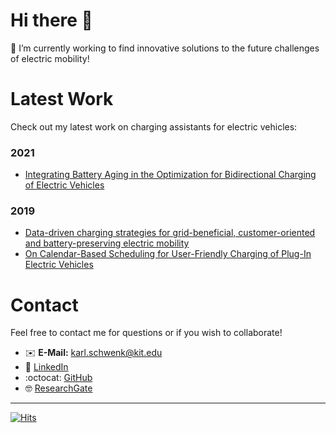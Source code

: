 # Hi there 👋

🔭 I’m currently working to find innovative solutions to the future challenges of electric mobility!


# Latest Work
Check out my latest work on charging assistants for electric vehicles:

### 2021
- [Integrating Battery Aging in the Optimization for Bidirectional Charging of Electric Vehicles](https://ieeexplore.ieee.org/document/9493733)

### 2019
- [Data-driven charging strategies for grid-beneficial, customer-oriented and battery-preserving electric mobility](https://arxiv.org/abs/1910.07503)
- [On Calendar-Based Scheduling for User-Friendly Charging of Plug-In Electric Vehicles](https://doi.org/10.1109/CAVS.2019.8887782)


# Contact
Feel free to contact me for questions or if you wish to collaborate!

- ✉️ **E-Mail:** karl.schwenk@kit.edu
- 🔗 [LinkedIn](https://www.linkedin.com/in/karl-schwenk-222830116/)
- :octocat: [GitHub](https://karlschwenk.github.io/KarlSchwenk/)
- 🤓 [ResearchGate](https://www.researchgate.net/profile/Karl_Schwenk2)

--------------

[![Hits](https://hits.seeyoufarm.com/api/count/incr/badge.svg?url=https%3A%2F%2Fkarlschwenk.github.io%2FKarlSchwenk%2F&count_bg=%231A12D9&title_bg=%231A12D9&icon=&icon_color=%23E7E7E7&title=clicks&edge_flat=true)](https://hits.seeyoufarm.com)
